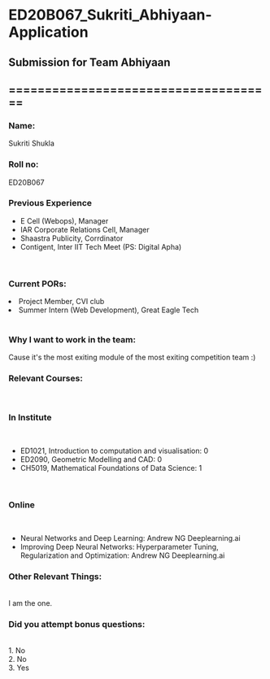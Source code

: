 # ED20B067_Sukriti_Abhiyaan-Application
## Submission for Team Abhiyaan
## =====================================


### Name:
Sukriti Shukla <br />
### Roll no:
ED20B067 <br />
### Previous Experience
<ul>
<li>E Cell (Webops), Manager</li>
<li>IAR Corporate Relations Cell, Manager</li>
<li>Shaastra Publicity, Corrdinator</li>
<li>Contigent, Inter IIT Tech Meet (PS: Digital Apha)</li>
</ul><br />
<h3>Current PORs:</h3>
<li>Project Member, CVI club</li>
<li>Summer Intern (Web Development), Great Eagle Tech</li>
<br />
<h3>Why I want to work in the team:</h3>
Cause it's the most exiting module of the most exiting competition team :) <br />
<h3>Relevant Courses:</h3> <br />
<h3>In Institute</h3> <br />
<ul>
<li>ED1021, Introduction to computation and visualisation: 0 </li>
<li>ED2090, Geometric Modelling and CAD: 0 </li>
<li>CH5019, Mathematical Foundations of Data Science: 1 </li>
</ul><br />
<h3>Online </h3><br />
<ul>
<li>Neural Networks and Deep Learning: Andrew NG Deeplearning.ai </li>
<li>Improving Deep Neural Networks: Hyperparameter Tuning, Regularization and Optimization: Andrew NG Deeplearning.ai </li>
</ul>
<h3> Other Relevant Things: </h3><br />
I am the one. <br />
<h3> Did you attempt bonus questions:</h3> <br />
1. No <br />
2. No <br />
3. Yes <br />
